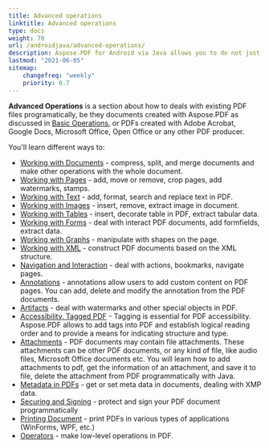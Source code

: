 ```yaml
---
title: Advanced operations 
linktitle: Advanced operations 
type: docs
weight: 70
url: /androidjava/advanced-operations/
description: Aspose.PDF for Android via Java allows you to do not just simple tasks. You can set difficult goals and solve them easily.
lastmod: "2021-06-05"
sitemap:
    changefreq: "weekly"
    priority: 0.7
---
```


**Advanced Operations** is a section about how to deals with existing PDF files programatically, be they documents created with Aspose.PDF as discussed in [Basic Operations](/pdf/androidjava/basic-operations), or PDFs created with Adobe Acrobat, Google Docs, Microsoft Office, Open Office or any other PDF producer.

You'll learn different ways to:

- [Working with Documents](/pdf/androidjava/working-with-documents/) - compress, split, and merge documents and make other operations with the whole document.
- [Working with Pages](/pdf/androidjava/working-with-pages/) - add, move or remove, crop pages, add watermarks, stamps.
- [Working with Text](/pdf/androidjava/working-with-text/) - add, format, search and replace text in PDF.
- [Working with Images](/pdf/androidjava/working-with-images/) - insert, remove, extract image in document.
- [Working with Tables](/pdf/androidjava/working-with-tables/) - insert, decorate table in PDF, extract tabular data.
- [Working with Forms](/pdf/androidjava/working-with-forms/) - deal with interact PDF documents, add formfields, extract data.
- [Working with Graphs](/pdf/androidjava/graphs/) - manipulate with shapes on the page.
- [Working with XML](/pdf/androidjava/working-with-xml) - construct PDF documents based on the XML structure.
- [Navigation and Interaction](/pdf/androidjava/navigation-and-interaction/) - deal with actions, bookmarks, navigate pages.
- [Annotations](/pdf/androidjava/annotations/) - annotations allow users to add custom content on PDF pages. You can add, delete and modify the annotation from the PDF documents.
- [Artifacts](/pdf/androidjava/artifacts/) - deal with watermarks and other special objects in PDF.
- [Accessibility. Tagged PDF](/pdf/androidjava/accessibility-tagged-pdf/) - Tagging is essential for PDF accessibility. Aspose.PDF allows to add tags into PDF and establish logical reading order and to provide a means for indicating structure and type.
- [Attachments](/pdf/androidjava/attachments/) - PDF documents may contain file attachments. These attachments can be other PDF documents, or any kind of file, like audio files, Microsoft Office documents etc. You will learn how to add attachments to pdf, get the information of an attachment, and save it to file, delete the attachment from PDF programmatically with Java.
- [Metadata in PDFs](/pdf/androidjava/pdf-file-metadata/) - get or set meta data in documents, dealing with XMP data.
- [Securing and Signing](/pdf/androidjava/securing-and-signing/) - protect and sign your PDF document programmatically
- [Printing Document](/pdf/androidjava/print-pdf-file/) - print PDFs in various types of applications (WinForms, WPF, etc.)
- [Operators](/pdf/androidjava/operators/) - make low-level operations in PDF.
